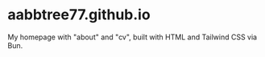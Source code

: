# aabbtree77.github.io
My homepage with "about" and "cv", built with HTML and Tailwind CSS via Bun.
